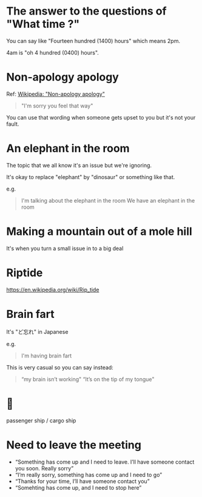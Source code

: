 # The answer to the questions of "What time ?"

You can say like "Fourteen hundred (1400) hours" which means 2pm. 

4am is "oh 4 hundred (0400) hours".

# Non-apology apology

Ref: [Wikipedia: "Non-apology apology" ](https://en.wikipedia.org/wiki/Non-apology_apology)

> "I'm sorry you feel that way"

You can use that wording when someone gets upset to you but it's not your fault.

# An elephant in the room

The topic that we all know it's an issue but we're ignoring.

It's okay to replace "elephant" by "dinosaur" or something like that.

e.g.

> I'm talking about the elephant in the room
> We have an elephant in the room

# Making a mountain out of a mole hill

It's when you turn a small issue in to a big deal

# Riptide

https://en.wikipedia.org/wiki/Rip_tide

# Brain fart

It's "ど忘れ" in Japanese

e.g. 

> I'm having brain fart

This is very casual so you can say instead:

> “my brain isn’t working"
> “It’s on the tip of my tongue"

# 🚢

passenger ship / cargo ship

# Need to leave the meeting

- “Something has come up and I need to leave. I’ll have someone contact you soon. Really sorry”
- “I’m really sorry, something has come up and I need to go”
- “Thanks for your time, I’ll have someone contact you” 
- “Somehting has come up, and I need to stop here”
